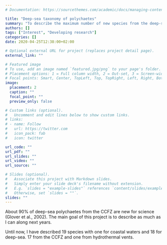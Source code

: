 ```yaml
---
# Documentation: https://sourcethemes.com/academic/docs/managing-content/

title: "Deep-sea taxonomy of polychaetes"
summary: "To describe the maximum number of new species from the deep-sea"
authors: []
tags: ["Interest", "Developing research"]
categories: []
date: 2020-04-25T12:38:00+02:00

# Optional external URL for project (replaces project detail page).
external_link: ""

# Featured image
# To use, add an image named `featured.jpg/png` to your page's folder.
# Placement options: 1 = Full column width, 2 = Out-set, 3 = Screen-width
# Focal points: Smart, Center, TopLeft, Top, TopRight, Left, Right, BottomLeft, Bottom, BottomRight.
image:
  placement: 2
  caption: ""
  focal_point: ""
  preview_only: false

# Custom links (optional).
#   Uncomment and edit lines below to show custom links.
# links:
# - name: Follow
#   url: https://twitter.com
#   icon_pack: fab
#   icon: twitter

url_code: ""
url_pdf: ""
url_slides: ""
url_video: ""
url_source: "" 

# Slides (optional).
#   Associate this project with Markdown slides.
#   Simply enter your slide deck's filename without extension.
#   E.g. `slides = "example-slides"` references `content/slides/example-slides.md`.
#   Otherwise, set `slides = ""`.
slides: ""
---
```

About 90% of deep-sea polychaetes from the CCFZ are new for science (Glover et al., 2002). The main goal of this project is to describe as much as I can along next years. 

Until now, I have described 19 species with one for coastal waters and 18 for deep-sea. 17 from the CCFZ and one from hydrothermal vents.